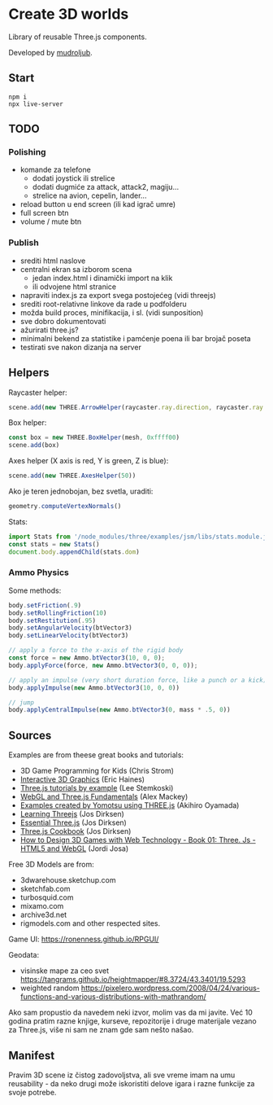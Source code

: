 # Create 3D worlds

Library of reusable Three.js components.

Developed by [mudroljub](https://twitter.com/mudroljub).

## Start

```
npm i
npx live-server
```

## TODO

### Polishing

- komande za telefone
  - dodati joystick ili strelice
  - dodati dugmiće za attack, attack2, magiju...
  - strelice na avion, cepelin, lander...
- reload button u end screen (ili kad igrač umre)
- full screen btn
- volume / mute btn

### Publish
- srediti html naslove
- centralni ekran sa izborom scena 
  - jedan index.html i dinamički import na klik
  - ili odvojene html stranice
- napraviti index.js za export svega postojećeg (vidi threejs)
- srediti root-relativne linkove da rade u podfolderu
- možda build proces, minifikacija, i sl. (vidi sunposition)
- sve dobro dokumentovati
- ažurirati three.js?
- minimalni bekend za statistike i pamćenje poena ili bar brojač poseta
- testirati sve nakon dizanja na server

## Helpers

Raycaster helper:

```js
scene.add(new THREE.ArrowHelper(raycaster.ray.direction, raycaster.ray.origin, 300))
```

Box helper:

```js
const box = new THREE.BoxHelper(mesh, 0xffff00)
scene.add(box)
```

Axes helper (X axis is red, Y is green, Z is blue):

```js
scene.add(new THREE.AxesHelper(50))
```

Ako je teren jednobojan, bez svetla, uraditi:

```js
geometry.computeVertexNormals()
```

Stats:

```js
import Stats from '/node_modules/three/examples/jsm/libs/stats.module.js'
const stats = new Stats()
document.body.appendChild(stats.dom)
```

### Ammo Physics

Some methods:

```js
body.setFriction(.9)
body.setRollingFriction(10)
body.setRestitution(.95)
body.setAngularVelocity(btVector3)
body.setLinearVelocity(btVector3)

// apply a force to the x-axis of the rigid body
const force = new Ammo.btVector3(10, 0, 0);
body.applyForce(force, new Ammo.btVector3(0, 0, 0));

// apply an impulse (very short duration force, like a punch or a kick) to the x-axis
body.applyImpulse(new Ammo.btVector3(10, 0, 0))

// jump
body.applyCentralImpulse(new Ammo.btVector3(0, mass * .5, 0))
```

## Sources

Examples are from theese great books and tutorials:

* 3D Game Programming for Kids (Chris Strom)
* [Interactive 3D Graphics](https://in.udacity.com/course/interactive-3d-graphics--cs291/) (Eric Haines)
* [Three.js tutorials by example](http://stemkoski.github.io/Three.js/) (Lee Stemkoski)
* [WebGL and Three.js Fundamentals](https://github.com/alexmackey/threeJsBasicExamples) (Alex Mackey)
* [Examples created by Yomotsu using THREE.js](http://yomotsu.github.io/threejs-examples/) (Akihiro Oyamada)
* [Learning Threejs](https://github.com/josdirksen/learning-threejs) (Jos Dirksen)
* [Essential Three.js](https://github.com/josdirksen/essential-threejs) (Jos Dirksen)
* [Three.js Cookbook](https://github.com/josdirksen/threejs-cookbook) (Jos Dirksen)
* [How to Design 3D Games with Web Technology - Book 01: Three. Js - HTML5 and WebGL](https://thefiveplanets.org/b01/) (Jordi Josa)

Free 3D Models are from: 
- 3dwarehouse.sketchup.com
- sketchfab.com
- turbosquid.com 
- mixamo.com
- archive3d.net
- rigmodels.com
and other respected sites.

Game UI: https://ronenness.github.io/RPGUI/

Geodata:
- visinske mape za ceo svet https://tangrams.github.io/heightmapper/#8.3724/43.3401/19.5293
- weighted random https://pixelero.wordpress.com/2008/04/24/various-functions-and-various-distributions-with-mathrandom/

Ako sam propustio da navedem neki izvor, molim vas da mi javite. Već 10 godina pratim razne knjige, kurseve, repozitorije i druge materijale vezano za Three.js, više ni sam ne znam gde sam nešto našao.

## Manifest

Pravim 3D scene iz čistog zadovoljstva, ali sve vreme imam na umu reusability - da neko drugi može iskoristiti delove igara i razne funkcije za svoje potrebe.
